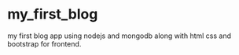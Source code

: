 # my_first_blog

my first blog app using nodejs and mongodb along with html css and bootstrap for frontend.
